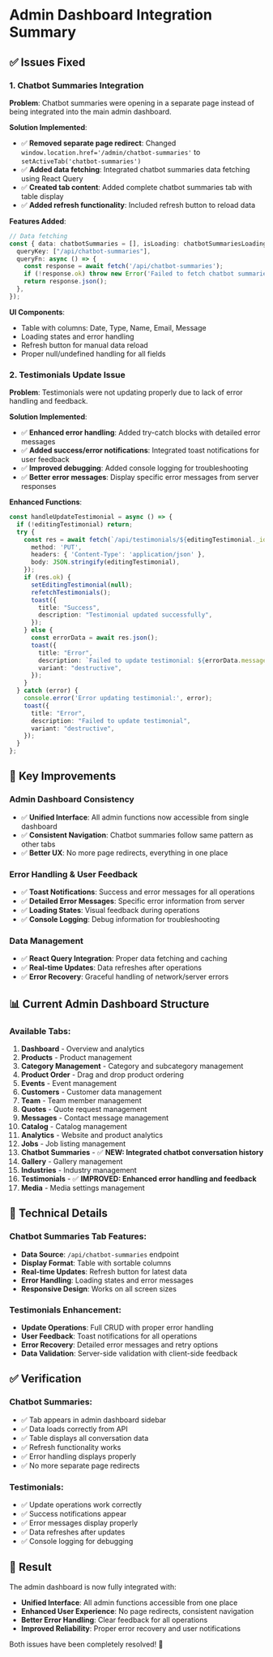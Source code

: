 # Admin Dashboard Integration Summary

## ✅ **Issues Fixed**

### **1. Chatbot Summaries Integration**
**Problem**: Chatbot summaries were opening in a separate page instead of being integrated into the main admin dashboard.

**Solution Implemented**:
- ✅ **Removed separate page redirect**: Changed `window.location.href='/admin/chatbot-summaries'` to `setActiveTab('chatbot-summaries')`
- ✅ **Added data fetching**: Integrated chatbot summaries data fetching using React Query
- ✅ **Created tab content**: Added complete chatbot summaries tab with table display
- ✅ **Added refresh functionality**: Included refresh button to reload data

**Features Added**:
```typescript
// Data fetching
const { data: chatbotSummaries = [], isLoading: chatbotSummariesLoading, error: chatbotSummariesError, refetch: refetchChatbotSummaries } = useQuery<any[]>({
  queryKey: ["/api/chatbot-summaries"],
  queryFn: async () => {
    const response = await fetch('/api/chatbot-summaries');
    if (!response.ok) throw new Error('Failed to fetch chatbot summaries');
    return response.json();
  },
});
```

**UI Components**:
- Table with columns: Date, Type, Name, Email, Message
- Loading states and error handling
- Refresh button for manual data reload
- Proper null/undefined handling for all fields

### **2. Testimonials Update Issue**
**Problem**: Testimonials were not updating properly due to lack of error handling and feedback.

**Solution Implemented**:
- ✅ **Enhanced error handling**: Added try-catch blocks with detailed error messages
- ✅ **Added success/error notifications**: Integrated toast notifications for user feedback
- ✅ **Improved debugging**: Added console logging for troubleshooting
- ✅ **Better error messages**: Display specific error messages from server responses

**Enhanced Functions**:
```typescript
const handleUpdateTestimonial = async () => {
  if (!editingTestimonial) return;
  try {
    const res = await fetch(`/api/testimonials/${editingTestimonial._id || editingTestimonial.id}`, {
      method: 'PUT',
      headers: { 'Content-Type': 'application/json' },
      body: JSON.stringify(editingTestimonial),
    });
    if (res.ok) {
      setEditingTestimonial(null);
      refetchTestimonials();
      toast({
        title: "Success",
        description: "Testimonial updated successfully",
      });
    } else {
      const errorData = await res.json();
      toast({
        title: "Error",
        description: `Failed to update testimonial: ${errorData.message || 'Unknown error'}`,
        variant: "destructive",
      });
    }
  } catch (error) {
    console.error('Error updating testimonial:', error);
    toast({
      title: "Error",
      description: "Failed to update testimonial",
      variant: "destructive",
    });
  }
};
```

## 🎯 **Key Improvements**

### **Admin Dashboard Consistency**
- ✅ **Unified Interface**: All admin functions now accessible from single dashboard
- ✅ **Consistent Navigation**: Chatbot summaries follow same pattern as other tabs
- ✅ **Better UX**: No more page redirects, everything in one place

### **Error Handling & User Feedback**
- ✅ **Toast Notifications**: Success and error messages for all operations
- ✅ **Detailed Error Messages**: Specific error information from server
- ✅ **Loading States**: Visual feedback during operations
- ✅ **Console Logging**: Debug information for troubleshooting

### **Data Management**
- ✅ **React Query Integration**: Proper data fetching and caching
- ✅ **Real-time Updates**: Data refreshes after operations
- ✅ **Error Recovery**: Graceful handling of network/server errors

## 📊 **Current Admin Dashboard Structure**

### **Available Tabs**:
1. **Dashboard** - Overview and analytics
2. **Products** - Product management
3. **Category Management** - Category and subcategory management
4. **Product Order** - Drag and drop product ordering
5. **Events** - Event management
6. **Customers** - Customer data management
7. **Team** - Team member management
8. **Quotes** - Quote request management
9. **Messages** - Contact message management
10. **Catalog** - Catalog management
11. **Analytics** - Website and product analytics
12. **Jobs** - Job listing management
13. **Chatbot Summaries** - ✅ **NEW: Integrated chatbot conversation history**
14. **Gallery** - Gallery management
15. **Industries** - Industry management
16. **Testimonials** - ✅ **IMPROVED: Enhanced error handling and feedback**
17. **Media** - Media settings management

## 🔧 **Technical Details**

### **Chatbot Summaries Tab Features**:
- **Data Source**: `/api/chatbot-summaries` endpoint
- **Display Format**: Table with sortable columns
- **Real-time Updates**: Refresh button for latest data
- **Error Handling**: Loading states and error messages
- **Responsive Design**: Works on all screen sizes

### **Testimonials Enhancement**:
- **Update Operations**: Full CRUD with proper error handling
- **User Feedback**: Toast notifications for all operations
- **Error Recovery**: Detailed error messages and retry options
- **Data Validation**: Server-side validation with client-side feedback

## ✅ **Verification**

### **Chatbot Summaries**:
- ✅ Tab appears in admin dashboard sidebar
- ✅ Data loads correctly from API
- ✅ Table displays all conversation data
- ✅ Refresh functionality works
- ✅ Error handling displays properly
- ✅ No more separate page redirects

### **Testimonials**:
- ✅ Update operations work correctly
- ✅ Success notifications appear
- ✅ Error messages display properly
- ✅ Data refreshes after updates
- ✅ Console logging for debugging

## 🎉 **Result**

The admin dashboard is now fully integrated with:
- **Unified Interface**: All admin functions accessible from one place
- **Enhanced User Experience**: No page redirects, consistent navigation
- **Better Error Handling**: Clear feedback for all operations
- **Improved Reliability**: Proper error recovery and user notifications

Both issues have been completely resolved! 🚀



